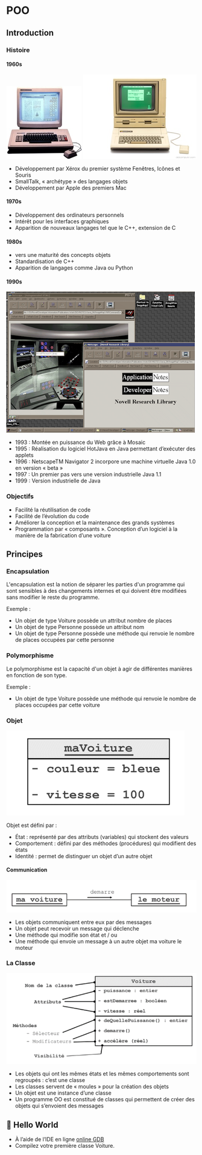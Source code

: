 







# POO

## Introduction

### Histoire

#### 1960s

![xerox](../assets/images/xerox_8010.jpg)
![apple](../assets/images/apple_ii.jpg)

- Développement par Xérox du premier système Fenêtres, Icônes et Souris 
- SmallTalk, « archétype » des langages objets 
- Développement par Apple des premiers Mac 

#### 1970s
- Développement des ordinateurs personnels 
- Intérêt pour les interfaces graphiques
- Apparition de nouveaux langages tel que le  C++, extension de C


#### 1980s
- vers une maturité des concepts objets 
- Standardisation de C++ 
- Apparition de langages comme Java ou Python 


#### 1990s

![netscape](../assets/images/netscape.png)

- 1993 : Montée en puissance du Web grâce à Mosaic 
- 1995 : Réalisation du logiciel HotJava en Java permettant d’exécuter des applets
- 1996 : NetscapeTM Navigator 2 incorpore une machine virtuelle Java 1.0 en version « beta » 
- 1997 : Un premier pas vers une version industrielle Java 1.1 
- 1999 : Version industrielle de Java 

### Objectifs

- Facilité la réutilisation de code
- Facilité de l’évolution du code
- Améliorer la conception et la maintenance des grands systèmes
- Programmation par « composants ». Conception d’un logiciel à la manière de la fabrication d’une voiture

## Principes

### Encapsulation
L'encapsulation est la notion de séparer les parties d'un programme qui sont sensibles à des changements internes et qui doivent être modifiées sans modifier le reste du programme.

Exemple : 
- Un objet de type Voiture possède un attribut nombre de places
- Un objet de type Personne possède un attribut nom
- Un objet de type Personne possède une méthode qui renvoie le nombre de places occupées par cette personne

### Polymorphisme

Le polymorphisme est la capacité d'un objet à agir de différentes manières en fonction de son type. 

Exemple :
- Un objet de type Voiture possède une méthode qui renvoie le nombre de places occupées par cette voiture

### Objet

![objet](../assets/images/objet.png)

Objet est défini par :
- État : représenté par des attributs (variables) qui stockent des valeurs
- Comportement : défini par des méthodes (procédures) qui modifient des états
- Identité : permet de distinguer un objet d’un autre objet

#### Communication

![communication](../assets/images/com.png)

- Les objets communiquent entre eux par des messages 
- Un objet peut recevoir un message qui déclenche
- Une méthode qui modifie son état et / ou
- Une méthode qui envoie un message à un autre objet ma voiture le moteur

### La Classe 

![classe](../assets/images/classe.png)

- Les objets qui ont les mêmes états et les mêmes comportements sont regroupés : c’est une classe
- Les classes servent de « moules » pour la création des objets 
- Un objet est une instance d’une classe 
- Un programme OO est constitué de classes qui permettent de créer des objets qui s’envoient des messages

## 🧪 Hello World

- À l’aide de l’IDE en ligne [online GDB](www.onlinegdb.com)
- Compilez votre première classe Voiture.



